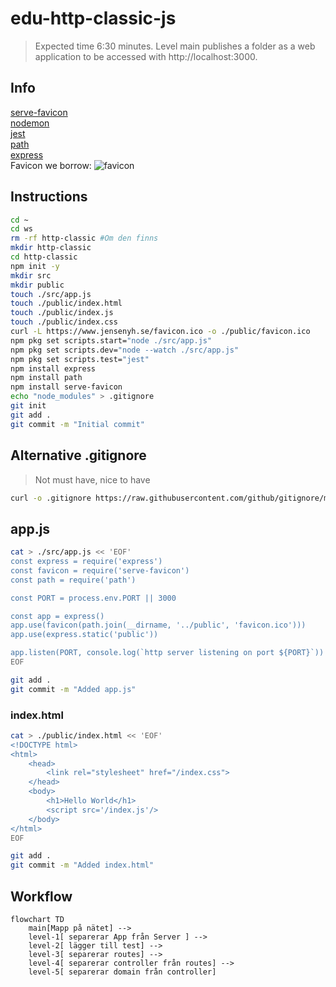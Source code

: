 # edu-http-classic-js

> Expected time 6:30 minutes. Level main publishes a folder as a web application to be accessed with http://localhost:3000.

## Info

[serve-favicon](https://expressjs.com/en/resources/middleware/serve-favicon.html)  
[nodemon](https://www.npmjs.com/package/nodemon)  
[jest](https://www.npmjs.com/package/jest)  
[path](https://www.npmjs.com/package/path)  
[express](https://www.npmjs.com/package/express)  
Favicon we borrow: ![favicon](https://www.jensenyh.se/favicon.ico)  

## Instructions

```bash
cd ~
cd ws
rm -rf http-classic #Om den finns
mkdir http-classic
cd http-classic
npm init -y
mkdir src
mkdir public
touch ./src/app.js
touch ./public/index.html
touch ./public/index.js
touch ./public/index.css
curl -L https://www.jensenyh.se/favicon.ico -o ./public/favicon.ico
npm pkg set scripts.start="node ./src/app.js"
npm pkg set scripts.dev="node --watch ./src/app.js"
npm pkg set scripts.test="jest"
npm install express
npm install path
npm install serve-favicon
echo "node_modules" > .gitignore
git init
git add .
git commit -m "Initial commit"
```

## Alternative .gitignore

> Not must have, nice to have

```bash
curl -o .gitignore https://raw.githubusercontent.com/github/gitignore/main/Node.gitignore
```  
  
## app.js

```bash
cat > ./src/app.js << 'EOF'
const express = require('express')
const favicon = require('serve-favicon')
const path = require('path')

const PORT = process.env.PORT || 3000

const app = express()
app.use(favicon(path.join(__dirname, '../public', 'favicon.ico')))
app.use(express.static('public'))

app.listen(PORT, console.log(`http server listening on port ${PORT}`))
EOF

git add .
git commit -m "Added app.js"
```

### index.html

```bash
cat > ./public/index.html << 'EOF'
<!DOCTYPE html>
<html>
    <head>
        <link rel="stylesheet" href="/index.css">
    </head>
    <body>
        <h1>Hello World</h1>
        <script src='/index.js'/>
    </body>
</html>
EOF

git add .
git commit -m "Added index.html"
```

## Workflow

```mermaid
flowchart TD
    main[Mapp på nätet] --> 
    level-1[ separerar App från Server ] --> 
    level-2[ lägger till test] --> 
    level-3[ separerar routes] --> 
    level-4[ separerar controller från routes] --> 
    level-5[ separerar domain från controller]
```
